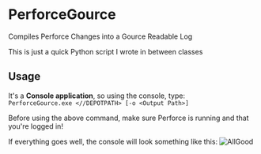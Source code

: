# PerforceGource
Compiles Perforce Changes into a Gource Readable Log

This is just a quick Python script I wrote in between classes

## Usage
It's a **Console application**, so using the console, type:  
`PerforceGource.exe <//DEPOTPATH> [-o <Output Path>]`

Before using the above command, make sure Perforce is running and that you're logged in!  
  
If everything goes well, the console will look something like this:
![AllGood](https://i.imgur.com/8xDWSq9.png)